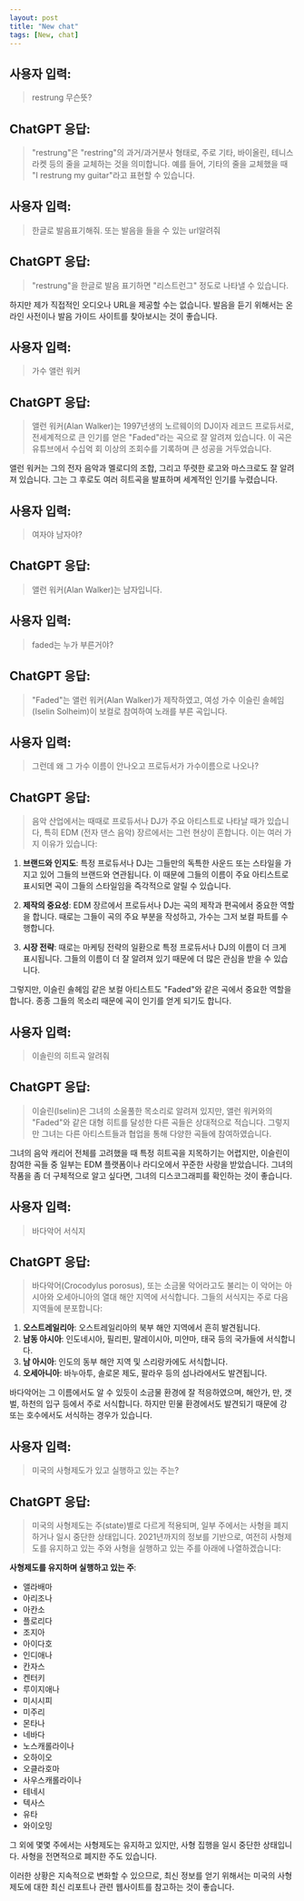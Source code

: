 ```yaml
---
layout: post
title: "New chat"
tags: [New, chat]
---
```


## 사용자 입력:
> restrung 무슨뜻?

## ChatGPT 응답:
> "restrung"은 "restring"의 과거/과거분사 형태로, 주로 기타, 바이올린, 테니스 라켓 등의 줄을 교체하는 것을 의미합니다. 예를 들어, 기타의 줄을 교체했을 때 "I restrung my guitar"라고 표현할 수 있습니다.

## 사용자 입력:
> 한글로 발음표기해줘. 또는 발음을 들을 수 있는 url알려줘

## ChatGPT 응답:
> "restrung"을 한글로 발음 표기하면 "리스트런그" 정도로 나타낼 수 있습니다.

하지만 제가 직접적인 오디오나 URL을 제공할 수는 없습니다. 발음을 듣기 위해서는 온라인 사전이나 발음 가이드 사이트를 찾아보시는 것이 좋습니다.

## 사용자 입력:
> 가수 앨런 워커

## ChatGPT 응답:
> 앨런 워커(Alan Walker)는 1997년생의 노르웨이의 DJ이자 레코드 프로듀서로, 전세계적으로 큰 인기를 얻은 "Faded"라는 곡으로 잘 알려져 있습니다. 이 곡은 유튜브에서 수십억 회 이상의 조회수를 기록하며 큰 성공을 거두었습니다. 

앨런 워커는 그의 전자 음악과 멜로디의 조합, 그리고 뚜렷한 로고와 마스크로도 잘 알려져 있습니다. 그는 그 후로도 여러 히트곡을 발표하며 세계적인 인기를 누렸습니다.

## 사용자 입력:
> 여자야 남자야?

## ChatGPT 응답:
> 앨런 워커(Alan Walker)는 남자입니다.

## 사용자 입력:
> faded는 누가 부른거야?

## ChatGPT 응답:
> "Faded"는 앨런 워커(Alan Walker)가 제작하였고, 여성 가수 이슬린 솔헤임(Iselin Solheim)이 보컬로 참여하여 노래를 부른 곡입니다.

## 사용자 입력:
> 그런데 왜 그 가수 이름이 안나오고 프로듀서가 가수이름으로 나오나?

## ChatGPT 응답:
> 음악 산업에서는 때때로 프로듀서나 DJ가 주요 아티스트로 나타날 때가 있습니다, 특히 EDM (전자 댄스 음악) 장르에서는 그런 현상이 흔합니다. 이는 여러 가지 이유가 있습니다:

1. **브랜드와 인지도**: 특정 프로듀서나 DJ는 그들만의 독특한 사운드 또는 스타일을 가지고 있어 그들의 브랜드와 연관됩니다. 이 때문에 그들의 이름이 주요 아티스트로 표시되면 곡이 그들의 스타일임을 즉각적으로 알릴 수 있습니다.

2. **제작의 중요성**: EDM 장르에서 프로듀서나 DJ는 곡의 제작과 편곡에서 중요한 역할을 합니다. 때로는 그들이 곡의 주요 부분을 작성하고, 가수는 그저 보컬 파트를 수행합니다.

3. **시장 전략**: 때로는 마케팅 전략의 일환으로 특정 프로듀서나 DJ의 이름이 더 크게 표시됩니다. 그들의 이름이 더 잘 알려져 있기 때문에 더 많은 관심을 받을 수 있습니다.

그렇지만, 이슬린 솔헤임 같은 보컬 아티스트도 "Faded"와 같은 곡에서 중요한 역할을 합니다. 종종 그들의 목소리 때문에 곡이 인기를 얻게 되기도 합니다.

## 사용자 입력:
> 이솔린의 히트곡 알려줘

## ChatGPT 응답:
> 이슬린(Iselin)은 그녀의 소울풀한 목소리로 알려져 있지만, 앨런 워커와의 "Faded"와 같은 대형 히트를 달성한 다른 곡들은 상대적으로 적습니다. 그렇지만 그녀는 다른 아티스트들과 협업을 통해 다양한 곡들에 참여하였습니다.

그녀의 음악 캐리어 전체를 고려했을 때 특정 히트곡을 지목하기는 어렵지만, 이슬린이 참여한 곡들 중 일부는 EDM 플랫폼이나 라디오에서 꾸준한 사랑을 받았습니다. 그녀의 작품을 좀 더 구체적으로 알고 싶다면, 그녀의 디스코그래피를 확인하는 것이 좋습니다.

## 사용자 입력:
> 바다악어 서식지

## ChatGPT 응답:
> 바다악어(Crocodylus porosus), 또는 소금물 악어라고도 불리는 이 악어는 아시아와 오세아니아의 열대 해안 지역에 서식합니다. 그들의 서식지는 주로 다음 지역들에 분포합니다:

1. **오스트레일리아**: 오스트레일리아의 북부 해안 지역에서 흔히 발견됩니다.
2. **남동 아시아**: 인도네시아, 필리핀, 말레이시아, 미얀마, 태국 등의 국가들에 서식합니다.
3. **남 아시아**: 인도의 동부 해안 지역 및 스리랑카에도 서식합니다.
4. **오세아니아**: 바누아투, 솔로몬 제도, 팔라우 등의 섬나라에서도 발견됩니다.

바다악어는 그 이름에서도 알 수 있듯이 소금물 환경에 잘 적응하였으며, 해안가, 만, 갯벌, 하천의 입구 등에서 주로 서식합니다. 하지만 민물 환경에서도 발견되기 때문에 강 또는 호수에서도 서식하는 경우가 있습니다.

## 사용자 입력:
> 미국의 사형제도가 있고 실행하고 있는 주는?

## ChatGPT 응답:
> 미국의 사형제도는 주(state)별로 다르게 적용되며, 일부 주에서는 사형을 폐지하거나 일시 중단한 상태입니다. 2021년까지의 정보를 기반으로, 여전히 사형제도를 유지하고 있는 주와 사형을 실행하고 있는 주를 아래에 나열하겠습니다:

**사형제도를 유지하며 실행하고 있는 주**:
- 앨라배마
- 아리조나
- 아칸소
- 플로리다
- 조지아
- 아이다호
- 인디애나
- 칸자스
- 켄터키
- 루이지애나
- 미시시피
- 미주리
- 몬타나
- 네바다
- 노스캐롤라이나
- 오하이오
- 오클라호마
- 사우스캐롤라이나
- 테네시
- 텍사스
- 유타
- 와이오밍

그 외에 몇몇 주에서는 사형제도는 유지하고 있지만, 사형 집행을 일시 중단한 상태입니다. 사형을 전면적으로 폐지한 주도 있습니다.

이러한 상황은 지속적으로 변화할 수 있으므로, 최신 정보를 얻기 위해서는 미국의 사형제도에 대한 최신 리포트나 관련 웹사이트를 참고하는 것이 좋습니다.

